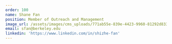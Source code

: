 ```yaml
---
order: 100
name: Shane Fan
position: Member of Outreach and Management
image_url: /assets/images/cms_uploads/771ab55e-839e-4423-9960-81292d833c2d.jpeg
email: sfan@berkeley.edu
linkedin: 'https://www.linkedin.com/in/shizhe-fan'
---
```



